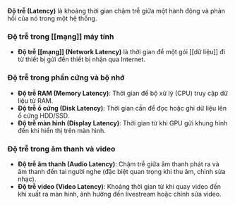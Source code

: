 **Độ trễ (Latency)** là khoảng thời gian chậm trễ giữa một hành động và phản hồi của nó trong một hệ thống.

### Độ trễ trong [[mạng]] máy tính

- **Độ trễ [[mạng]] (Network Latency)** là thời gian để một gói [[dữ liệu]] đi từ thiết bị gửi đến thiết bị nhận qua Internet.
### Độ trễ trong phần cứng và bộ nhớ

- **Độ trễ RAM (Memory Latency)**: Thời gian để bộ xử lý (CPU) truy cập dữ liệu từ RAM.
- **Độ trễ ổ cứng (Disk Latency)**: Thời gian cần để đọc hoặc ghi dữ liệu lên ổ cứng HDD/SSD.
- **Độ trễ màn hình (Display Latency)**: Thời gian từ khi GPU gửi khung hình đến khi hiển thị trên màn hình.
### Độ trễ trong âm thanh và video

- **Độ trễ âm thanh (Audio Latency)**: Chậm trễ giữa âm thanh phát ra và âm thanh đến tai người nghe (đặc biệt quan trọng khi thu âm, chỉnh sửa nhạc).
- **Độ trễ video (Video Latency)**: Khoảng thời gian từ khi quay video đến khi xuất ra màn hình, ảnh hưởng đến livestream hoặc chỉnh sửa video.